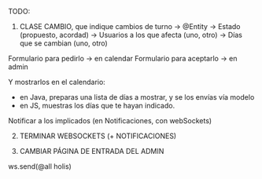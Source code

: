 
TODO:

1. CLASE CAMBIO, que indique cambios de turno
   -> @Entity
   -> Estado (propuesto, acordad)
   -> Usuarios a los que afecta (uno, otro)
   -> Días que se cambian (uno, otro)
   
Formulario para pedirlo -> en calendar
Formulario para aceptarlo -> en admin


Y mostrarlos en el calendario:
- en Java, preparas una lista de días a mostrar, y se los envías vía modelo
- en JS, muestras los días que te hayan indicado.

Notificar a los implicados (en Notificaciones, con webSockets)

2. TERMINAR WEBSOCKETS (+ NOTIFICACIONES)


3. CAMBIAR PÁGINA DE ENTRADA DEL ADMIN



ws.send(@all holis)


